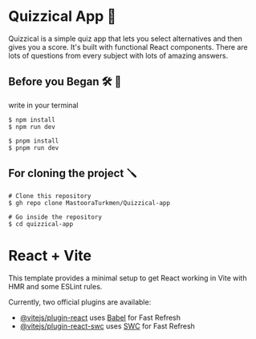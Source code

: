 # Quizzical App 📌 

Quizzical is a simple quiz app that lets you select alternatives and then gives you a score. 
It's built with functional React components. There are lots of questions from every subject with lots of amazing answers. 



## Before you Began 🛠 🔨
write in your terminal

```
$ npm install
$ npm run dev
```

```
$ pnpm install
$ pnpm run dev
```


## For cloning the project 🪛

```
# Clone this repository
$ gh repo clone MastooraTurkmen/Quizzical-app

# Go inside the repository
$ cd quizzical-app
```


# React + Vite

This template provides a minimal setup to get React working in Vite with HMR and some ESLint rules.

Currently, two official plugins are available:

- [@vitejs/plugin-react](https://github.com/vitejs/vite-plugin-react/blob/main/packages/plugin-react/README.md) uses [Babel](https://babeljs.io/) for Fast Refresh
- [@vitejs/plugin-react-swc](https://github.com/vitejs/vite-plugin-react-swc) uses [SWC](https://swc.rs/) for Fast Refresh
